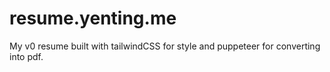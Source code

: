 # resume.yenting.me

My v0 resume built with tailwindCSS for style and puppeteer for converting into pdf.